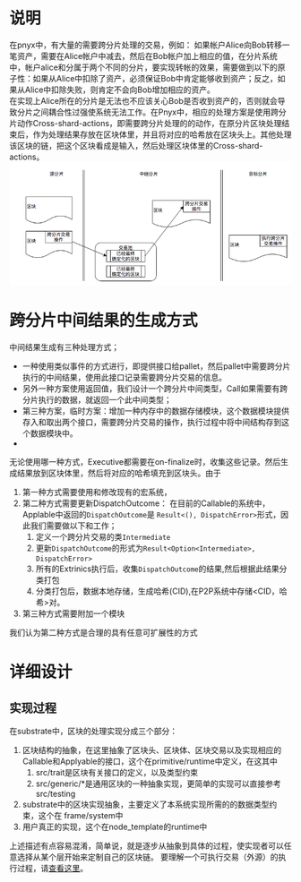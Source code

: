 # 说明
在pnyx中，有大量的需要跨分片处理的交易，例如： 如果帐户Alice向Bob转移一笔资产，需要在Alice帐户中减去，然后在Bob帐户加上相应的值，在分片系统中，帐户alice和分属于两个不同的分片，要实现转帐的效果，需要做到以下的原子性：如果从Alice中扣除了资产，必须保证Bob中肯定能够收到资产；反之，如果从Alice中扣除失败，则肯定不会向Bob增加相应的资产。  
在实现上Alice所在的分片是无法也不应该关心Bob是否收到资产的，否则就会导致分片之间耦合性过强使系统无法工作。在Pnyx中，相应的处理方案是使用跨分片动作Cross-shard-actions，即需要跨分片处理的的动作，在原分片区块处理结束后，作为处理结果存放在区块体里，并且将对应的哈希放在区块头上。其他处理该区块的链，把这个区块看成是输入，然后处理区块体里的Cross-shard-actions。
![](imgs/cross-shard.png)
# 跨分片中间结果的生成方式
中间结果生成有三种处理方式；
* 一种使用类似事件的方式进行，即提供接口给pallet，然后pallet中需要跨分片执行的中间结果，使用此接口记录需要跨分片交易的信息。  
* 另外一种方案使用返回值，我们设计一个跨分片中间类型，Call如果需要有跨分片执行的数据，就返回一个此中间类型； 
* 第三种方案，临时方案：增加一种内存中的数据存储模块，这个数据模块提供存入和取出两个接口，需要跨分片交易的操作，执行过程中将中间结构存到这个数据模块中。
* 
无论使用哪一种方式，Executive都需要在on-finalize时，收集这些记录。然后生成结果放到区块体里，然后将对应的哈希填充到区块头。由于
1. 第一种方式需要使用和修改现有的宏系统，
2. 第二种方式需要更新DispatchOutcome： 
    在目前的Callable的系统中，Applable中返回的`DispatchOutcome`是 `Result<(), DispatchError>`形式，因此我们需要做以下和工作；
    1. 定义一个跨分片交易的类`Intermediate`
    2. 更新`DispatchOutcome`的形式为`Result<Option<Intermediate>, DispatchError>`
    1. 所有的Extrinics执行后，收集`DispatchOutcome`的结果,然后根据此结果分类打包
    2. 分类打包后，数据本地存储，生成哈希(CID),在P2P系统中存储<CID，哈希>对。
3. 第三种方式需要附加一个模块

我们认为第二种方式是合理的具有任意可扩展性的方式

# 详细设计

## 实现过程
在substrate中，区块的处理实现分成三个部分：
1. 区块结构的抽象，在这里抽象了区块头、区块体、区块交易以及实现相应的Callable和Applyable的接口，这个在primitive/runtime中定义，在这其中
   1. src/trait是区块有关接口的定义，以及类型约束
   2. src/generic/*是通用区块的一种抽象实现，更简单的实现可以直接参考 src/testing
2. substrate中的区块实现抽象，主要定义了本系统实现所需的的数据类型约束，这个在 frame/system中
3. 用户真正的实现，这个在node_template的runtime中

上述描述有点容易混淆，简单说，就是逐步从抽象到具体的过程，使实现者可以任意选择从某个层开始来定制自己的区块链。 要理解一个可执行交易（外源）的执行过程，请[查看这里](../../../Substrate代码研究/substrate框架/交易的执行过程.md)。


